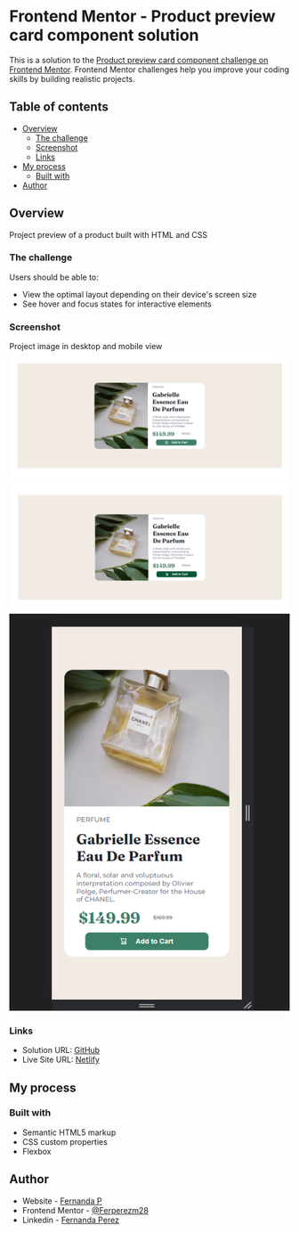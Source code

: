 # Frontend Mentor - Product preview card component solution

This is a solution to the [Product preview card component challenge on Frontend Mentor](https://www.frontendmentor.io/challenges/product-preview-card-component-GO7UmttRfa). Frontend Mentor challenges help you improve your coding skills by building realistic projects. 

## Table of contents

- [Overview](#overview)
  - [The challenge](#the-challenge)
  - [Screenshot](#screenshot)
  - [Links](#links)
- [My process](#my-process)
  - [Built with](#built-with)
- [Author](#author)


## Overview
Project preview of a product built with HTML and CSS

### The challenge

Users should be able to:

- View the optimal layout depending on their device's screen size
- See hover and focus states for interactive elements

### Screenshot

Project image in desktop and mobile view
![](./desktop.png)
![](./focus.png)
![](./mobile.png)


### Links

- Solution URL: [GitHub](https://github.com/Ferperezm28/product-preview)
- Live Site URL: [Netlify](https://productpreviewferp.netlify.app/)

## My process

### Built with

- Semantic HTML5 markup
- CSS custom properties
- Flexbox

## Author

- Website - [Fernanda P](https://ferperezm28.github.io/)
- Frontend Mentor - [@Ferperezm28](https://www.frontendmentor.io/profile/Ferperezm28)
- Linkedin - [Fernanda Perez](https://www.linkedin.com/in/ferperezm28/)


